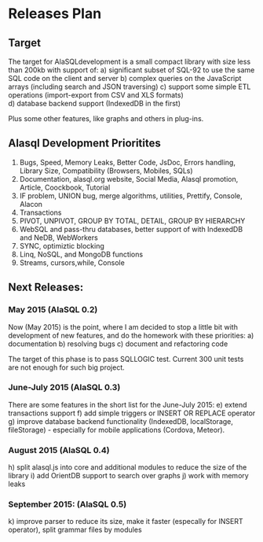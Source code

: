 # Releases Plan

## Target
The target for AlaSQLdevelopment is a small compact library with size less than 200kb with support of:
a) significant subset of SQL-92 to use the same SQL code on the client and server
b) complex queries on the JavaScript arrays (including search and JSON traversing) 
c) support some simple ETL operations (import-export from CSV and XLS formats)   
d) database backend support (IndexedDB in the first)

Plus some other features, like graphs and others in plug-ins.

## Alasql Development Prioritites
1. Bugs, Speed, Memory Leaks, Better Code, JsDoc, Errors handling, Library Size, Compatibility (Browsers, Mobiles, SQLs)
2. Documentation, alasql.org website, Social Media, Alasql promotion, Article, Coockbook, Tutorial
3. IF problem, UNION bug, merge algorithms, utilities, Prettify, Console, Alacon
4. Transactions
5. PIVOT, UNPIVOT, GROUP BY TOTAL, DETAIL, GROUP BY HIERARCHY
6. WebSQL and pass-thru databases, better support of with IndexedDB and NeDB, WebWorkers
7. SYNC, optimiztic blocking
8. Linq, NoSQL, and MongoDB functions
9. Streams, cursors,while, Console

## Next Releases:

### May 2015 (AlaSQL 0.2)
Now (May 2015) is the point, where I am decided to stop a little bit with development of new features, and do the homework with these priorities:
a) documentation
b) resolving bugs
c) document and refactoring code

The target of this phase is to pass SQLLOGIC test. Current 300 unit tests are not enough for such big project.

### June-July 2015 (AlaSQL 0.3)
There are some features in the short list for the June-July 2015:
e) extend transactions support
f) add simple triggers or INSERT OR REPLACE operator
g) improve database backend functionality (IndexedDB, localStorage, fileStorage) - especially for mobile applications (Cordova, Meteor).

### August 2015 (AlaSQL 0.4)
h) split alasql.js into core and additional modules to reduce the size of the library
i) add OrientDB support to search over graphs
j) work with memory leaks

### September 2015: (AlaSQL 0.5)
k) improve parser to reduce its size, make it faster (especally for INSERT operator), split grammar files by modules


